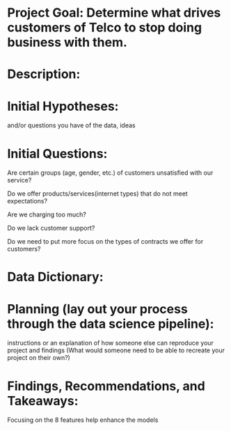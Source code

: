 # Project Goal: Determine what drives customers of Telco to stop doing business with them.
 
# Description: 
 
# Initial Hypotheses: 
and/or questions you have of the data, ideas
 
# Initial Questions:
 
Are certain groups (age, gender, etc.) of customers unsatisfied with our service?
 
Do we offer products/services(internet types) that do not meet expectations?
 
Are we charging too much?
 
Do we lack customer support?
 
Do we need to put more focus on the types of contracts we offer for customers?
 
# Data Dictionary:
 
# Planning (lay out your process through the data science pipeline):
 
instructions or an explanation of how someone else can reproduce your project and findings (What would someone need to be able to recreate your project on their own?)
 
# Findings, Recommendations, and Takeaways:
Focusing on the 8 features help enhance the models

